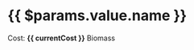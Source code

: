 <!-- @content -->

<script setup lang="ts">
import { reactive, computed } from "vue";
import { useData } from "vitepress";
const { params } = useData();

let currentUpgrade = reactive({ value: 1 });
let currentCost = computed(() => {
  const key = `upgrade_${currentUpgrade.value}_cost`;
  return params.value.value[key];
});
</script>

# {{ $params.value.name }}

<div v-html="$params.descriptions[currentUpgrade.value - 1]"></div>

Cost: <strong>{{ currentCost }}</strong> Biomass

<div class="flex flex-row items-center gap-4">

  <template v-for="index in params.descriptions.length">
    <button
      class="px-4 py-1 rounded-md transition-colors text-primary"
      :class="[currentUpgrade.value === index ? 'bg-brand-3 hover:bg-brand-2 active:bg-brand-1': 'bg-default-3 hover:bg-default-2 active:bg-default-1']"
      @click="currentUpgrade.value = index">
      Tier {{ index }}
    </button>
  </template>
</div>
